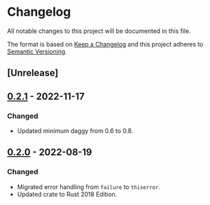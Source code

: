 # Changelog
All notable changes to this project will be documented in this file.

The format is based on [Keep a Changelog](http://keepachangelog.com/en/1.0.0/)
and this project adheres to [Semantic Versioning](http://semver.org/spec/v2.0.0.html).


<!-- next-header -->
## [Unrelease]

## [0.2.1] - 2022-11-17
### Changed
- Updated minimum daggy from 0.6 to 0.8.

## [0.2.0] - 2022-08-19
### Changed
- Migrated error handling from `failure` to `thiserror`.
- Updated crate to Rust 2018 Edition.


<!-- next-url -->
[Unreleased]: https://github.com/aschampion/schemer/compare/schemer-v0.2.1...HEAD"
[0.2.1]: https://github.com/aschampion/schemer/compare/schemer-v0.2.0...schemer-v0.2.1
[0.2.0]: https://github.com/aschampion/schemer/compare/schemer=v0.1.2...schemer-v0.2.0
